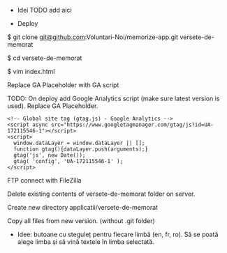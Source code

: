 * Idei
TODO add aici

* Deploy

$ git clone git@github.com:Voluntari-Noi/memorize-app.git versete-de-memorat

$ cd versete-de-memorat

$ vim index.html

  Replace GA Placeholder with GA script

TODO: On deploy add Google Analytics script (make sure latest version is used).
      Replace GA Placeholder.

```
<!-- Global site tag (gtag.js) - Google Analytics -->
<script async src="https://www.googletagmanager.com/gtag/js?id=UA-172115546-1"></script>
<script>
  window.dataLayer = window.dataLayer || [];
  function gtag(){dataLayer.push(arguments);}
  gtag('js', new Date());
  gtag( 'config', 'UA-172115546-1' );
</script>
```
FTP connect with FileZilla

Delete existing contents of versete-de-memorat folder on server.

Create new directory applicatii/versete-de-memorat

Copy all files from new version. (without .git folder)

* Idee: butoane cu steguleț pentru fiecare limbă (en, fr, ro). Să se poată alege limba și să vină textele în limba selectată.
